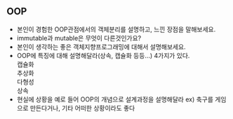 ## OOP

-   본인이 경험한 OOP관점에서의 객체분리를 설명하고, 느낀 장점을 말해보세요.
-   immutable과 mutable은 무엇이 다른것인가요?
-   본인이 생각하는 좋은 객체지향프로그래밍에 대해서 설명해보세요.
-   OOP에 특징에 대해 설명해달라(상속, 캡슐화 등등...)
    4가지가 있다.  
    캡슐화  
    추상화  
    다형성  
    상속
-   현실에 상황을 예로 들어 OOP의 개념으로 설계과정을 설명해달라 ex) 축구를 게임으로 만든다거나, 기타 어떠한 상황이라도 좋다
